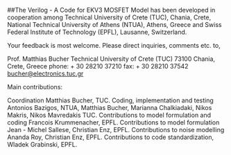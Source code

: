 ##The Verilog - A Code for EKV3 MOSFET Model has been developed in cooperation
among Technical University of Crete (TUC), Chania, Crete, National Technical
University of Athens (NTUA), Athens, Greece and Swiss Federal Institute of
Technology (EPFL), Lausanne, Switzerland.

Your feedback is most welcome. Please direct inquiries, comments etc. to,

Prof. Matthias Bucher
Technical University of Crete (TUC)
73100 Chania, Crete, Greece
phone: + 30 28210 37210
fax: + 30 28210 37542
bucher@electronics.tuc.gr

Main contributions:

Coordination Matthias Bucher, TUC.
Coding, implementation and testing Antonios Bazigos, NTUA, Matthias Bucher, Marianna Chalkiadaki, Nikos Makris, Nikos Mavredakis TUC.
Contributions to model formulation and coding Francois Krummenacher, EPFL.
Contributions to model formulation Jean - Michel Sallese, Christian Enz, EPFL.
Contributions to noise modelling Ananda Roy, Christian Enz, EPFL.
Contributions to code standardization, Wladek Grabinski, EPFL.
